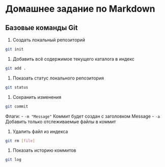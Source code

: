 # Домашнее задание по Markdown

## Базовые команды Git

1. Создать локальный репозиторий
```bash
git init
```
1. Добавить всё содержимое текущего каталога в индекс
```bash
git add .
```
1. Показать статус локального репозитория
```bash
git status
```
1. Сохранить изменения
```bash
git commit
```
Флаги:
	- `-m "Message"` Коммит будет создан с заголовком Message 
	- `-a` Добавить только отслеживаемые файлы в коммит

1. Удалить файл из индекса
```bash
git rm [file]
```
1. Показать историю коммитов
```bash
git log
```